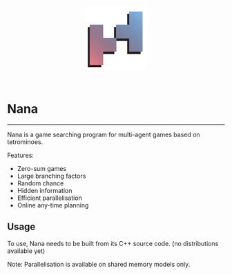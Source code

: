 <p align="center">
<img class="only-light" height="150px" src="./logo.png"/>
</p>
<br>

# Nana

--------------------------

Nana is a game searching program for multi-agent games based on tetrominoes. 

Features:

* Zero-sum games
* Large branching factors
* Random chance
* Hidden information
* Efficient parallelisation
* Online any-time planning

## Usage

To use, Nana needs to be built from its C++ source code. (no distributions available yet)

Note: Parallelisation is available on shared memory models only.
